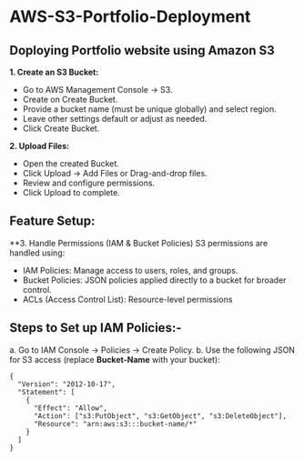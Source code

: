 # AWS-S3-Portfolio-Deployment

## Doploying Portfolio website using Amazon S3

**1. Create an S3 Bucket:**
* Go to AWS Management Console -> S3.
* Create on Create Bucket.
* Provide a bucket name (must be unique globally) and select region.
* Leave other settings default or adjust as needed.
* Click Create Bucket.

**2. Upload Files:**
* Open the created Bucket.
* Click Upload -> Add Files or Drag-and-drop files.
* Review and configure permissions.
* Click Upload to complete.

## Feature Setup:
**3. Handle Permissions (IAM & Bucket Policies)
S3 permissions are handled using:
* IAM Policies: Manage access to users, roles, and groups.
* Bucket Policies: JSON policies applied directly to a bucket for broader control.
* ACLs (Access Control List): Resource-level permissions

## Steps to Set up IAM Policies:-
a. Go to IAM Console -> Policies -> Create Policy.
b. Use the following JSON for S3 access (replace **Bucket-Name** with your bucket):

```
{
  "Version": "2012-10-17",
  "Statement": [
    {
      "Effect": "Allow",
      "Action": ["s3:PutObject", "s3:GetObject", "s3:DeleteObject"],
      "Resource": "arn:aws:s3:::bucket-name/*"
    }
  ]
}

```
